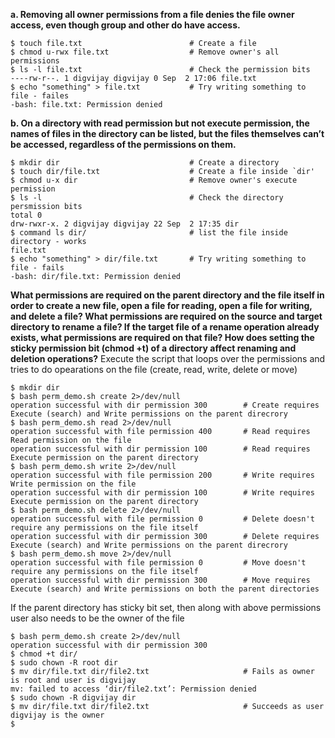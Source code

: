 **a. Removing all owner permissions from a file denies the file owner access, even though group and other do have access.**
~~~console
$ touch file.txt                        # Create a file
$ chmod u-rwx file.txt                  # Remove owner's all permissions
$ ls -l file.txt                        # Check the permission bits
----rw-r--. 1 digvijay digvijay 0 Sep  2 17:06 file.txt
$ echo "something" > file.txt           # Try writing something to file - failes
-bash: file.txt: Permission denied
~~~

**b. On a directory with read permission but not execute permission, the names of files in the directory can be listed, but the files themselves can’t be accessed, regardless of the permissions on them.**
~~~console
$ mkdir dir                             # Create a directory
$ touch dir/file.txt                    # Create a file inside `dir'
$ chmod u-x dir                         # Remove owner's execute permission
$ ls -l                                 # Check the directory persmission bits
total 0
drw-rwxr-x. 2 digvijay digvijay 22 Sep  2 17:35 dir
$ command ls dir/                       # list the file inside directory - works
file.txt
$ echo "something" > dir/file.txt       # Try writing something to file - fails
-bash: dir/file.txt: Permission denied
~~~

**What permissions are required on the parent directory and the file itself in order to create a new file, open a file for reading, open a file for writing, and delete a file? What permissions are required on the source and target directory to rename a file? If the target file of a rename operation already exists, what permissions are required on that file? How does setting the sticky permission bit (chmod +t) of a directory affect renaming and deletion operations?**
Execute the script that loops over the permissions and tries to do opearations on the file (create, read, write, delete or move)
~~~console
$ mkdir dir
$ bash perm_demo.sh create 2>/dev/null
operation successful with dir permission 300        # Create requires Execute (search) and Write permissions on the parent direcrory
$ bash perm_demo.sh read 2>/dev/null
operation successful with file permission 400       # Read requires Read permission on the file
operation successful with dir permission 100        # Read requires Execute permission on the parent directory
$ bash perm_demo.sh write 2>/dev/null
operation successful with file permission 200       # Write requires Write permission on the file
operation successful with dir permission 100        # Write requires Execute permission on the parent directory
$ bash perm_demo.sh delete 2>/dev/null
operation successful with file permission 0         # Delete doesn't require any permissions on the file itself
operation successful with dir permission 300        # Delete requires Execute (search) and Write permissions on the parent direcrory
$ bash perm_demo.sh move 2>/dev/null
operation successful with file permission 0         # Move doesn't require any permissions on the file itself
operation successful with dir permission 300        # Move requires Execute (search) and Write permissions on both the parent directories
~~~

If the parent directory has sticky bit set, then along with above permissions user also needs to be the owner of the file
~~~console
$ bash perm_demo.sh create 2>/dev/null
operation successful with dir permission 300
$ chmod +t dir/
$ sudo chown -R root dir
$ mv dir/file.txt dir/file2.txt                     # Fails as owner is root and user is digvijay
mv: failed to access ‘dir/file2.txt’: Permission denied
$ sudo chown -R digvijay dir
$ mv dir/file.txt dir/file2.txt                     # Succeeds as user digvijay is the owner
$
~~~
